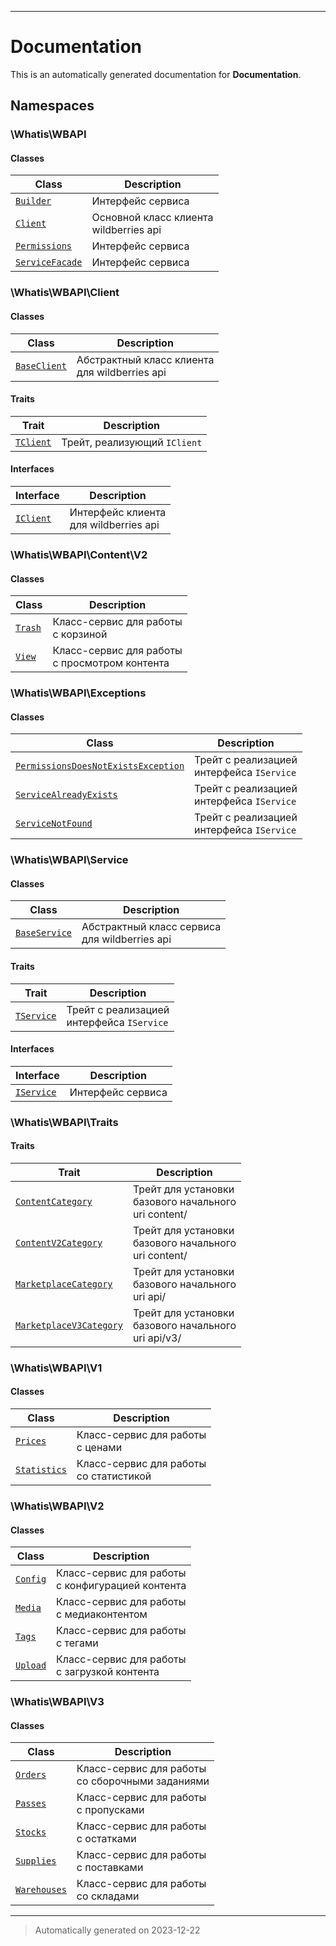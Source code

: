 
***

# Documentation



This is an automatically generated documentation for **Documentation**.


## Namespaces


### \Whatis\WBAPI

#### Classes

| Class | Description |
|-------|-------------|
| [`Builder`](./classes/Whatis/WBAPI/Builder.md) | Интерфейс сервиса|
| [`Client`](./classes/Whatis/WBAPI/Client.md) | Основной класс клиента<br />wildberries api|
| [`Permissions`](./classes/Whatis/WBAPI/Permissions.md) | Интерфейс сервиса|
| [`ServiceFacade`](./classes/Whatis/WBAPI/ServiceFacade.md) | Интерфейс сервиса|




### \Whatis\WBAPI\Client

#### Classes

| Class | Description |
|-------|-------------|
| [`BaseClient`](./classes/Whatis/WBAPI/Client/BaseClient.md) | Абстрактный класс клиента<br />для wildberries api|


#### Traits

| Trait | Description |
|-------|-------------|
| [`TClient`](./classes/Whatis/WBAPI/Client/TClient.md) | Трейт, реализующий `IClient`|



#### Interfaces

| Interface | Description |
|-----------|-------------|
| [`IClient`](./classes/Whatis/WBAPI/Client/IClient.md) | Интерфейс клиента<br />для wildberries api|



### \Whatis\WBAPI\Content\V2

#### Classes

| Class | Description |
|-------|-------------|
| [`Trash`](./classes/Whatis/WBAPI/Content/V2/Trash.md) | Класс-сервис для работы<br />с корзиной|
| [`View`](./classes/Whatis/WBAPI/Content/V2/View.md) | Класс-сервис для работы<br />с просмотром контента|




### \Whatis\WBAPI\Exceptions

#### Classes

| Class | Description |
|-------|-------------|
| [`PermissionsDoesNotExistsException`](./classes/Whatis/WBAPI/Exceptions/PermissionsDoesNotExistsException.md) | Трейт с реализацией<br />интерфейса `IService`|
| [`ServiceAlreadyExists`](./classes/Whatis/WBAPI/Exceptions/ServiceAlreadyExists.md) | Трейт с реализацией<br />интерфейса `IService`|
| [`ServiceNotFound`](./classes/Whatis/WBAPI/Exceptions/ServiceNotFound.md) | Трейт с реализацией<br />интерфейса `IService`|




### \Whatis\WBAPI\Service

#### Classes

| Class | Description |
|-------|-------------|
| [`BaseService`](./classes/Whatis/WBAPI/Service/BaseService.md) | Абстрактный класс сервиса<br />для wildberries api|


#### Traits

| Trait | Description |
|-------|-------------|
| [`TService`](./classes/Whatis/WBAPI/Service/TService.md) | Трейт с реализацией<br />интерфейса `IService`|



#### Interfaces

| Interface | Description |
|-----------|-------------|
| [`IService`](./classes/Whatis/WBAPI/Service/IService.md) | Интерфейс сервиса|



### \Whatis\WBAPI\Traits



#### Traits

| Trait | Description |
|-------|-------------|
| [`ContentCategory`](./classes/Whatis/WBAPI/Traits/ContentCategory.md) | Трейт для установки<br />базового начального<br />uri content/|
| [`ContentV2Category`](./classes/Whatis/WBAPI/Traits/ContentV2Category.md) | Трейт для установки<br />базового начального<br />uri content/|
| [`MarketplaceCategory`](./classes/Whatis/WBAPI/Traits/MarketplaceCategory.md) | Трейт для установки<br />базового начального<br />uri api/|
| [`MarketplaceV3Category`](./classes/Whatis/WBAPI/Traits/MarketplaceV3Category.md) | Трейт для установки<br />базового начального<br />uri api/v3/|




### \Whatis\WBAPI\V1

#### Classes

| Class | Description |
|-------|-------------|
| [`Prices`](./classes/Whatis/WBAPI/V1/Prices.md) | Класс-сервис для работы<br />с ценами|
| [`Statistics`](./classes/Whatis/WBAPI/V1/Statistics.md) | Класс-сервис для работы<br />со статистикой|




### \Whatis\WBAPI\V2

#### Classes

| Class | Description |
|-------|-------------|
| [`Config`](./classes/Whatis/WBAPI/V2/Config.md) | Класс-сервис для работы<br />с конфигурацией контента|
| [`Media`](./classes/Whatis/WBAPI/V2/Media.md) | Класс-сервис для работы<br />с медиаконтентом|
| [`Tags`](./classes/Whatis/WBAPI/V2/Tags.md) | Класс-сервис для работы<br />с тегами|
| [`Upload`](./classes/Whatis/WBAPI/V2/Upload.md) | Класс-сервис для работы<br />с загрузкой контента|




### \Whatis\WBAPI\V3

#### Classes

| Class | Description |
|-------|-------------|
| [`Orders`](./classes/Whatis/WBAPI/V3/Orders.md) | Класс-сервис для работы<br />со сборочными заданиями|
| [`Passes`](./classes/Whatis/WBAPI/V3/Passes.md) | Класс-сервис для работы<br />с пропусками|
| [`Stocks`](./classes/Whatis/WBAPI/V3/Stocks.md) | Класс-сервис для работы<br />с остатками|
| [`Supplies`](./classes/Whatis/WBAPI/V3/Supplies.md) | Класс-сервис для работы<br />с поставками|
| [`Warehouses`](./classes/Whatis/WBAPI/V3/Warehouses.md) | Класс-сервис для работы<br />со складами|




***
> Automatically generated on 2023-12-22
